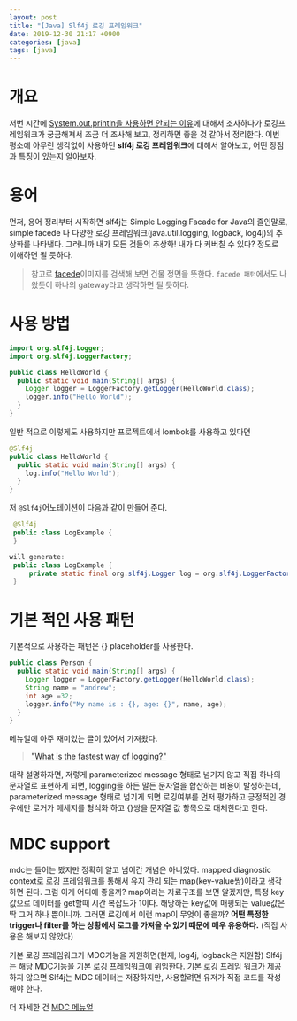```yaml
---
layout: post
title: "[Java] Slf4j 로깅 프레임워크"
date: 2019-12-30 21:17 +0900
categories: [java]
tags: [java]
---
```


# 개요

저번 시간에 [System.out.println을 사용하면 안되는 이유](https://umanking.github.io/java/system-out-println/)에 대해서 조사하다가 로깅프레임워크가 궁금해져서 조금 더 조사해 보고, 정리하면 좋을 것 같아서 정리한다.
이번 평소에 아무런 생각없이 사용하던 **slf4j 로깅 프레임워크**에 대해서 알아보고, 어떤 장점과 특징이 있는지 알아보자.

# 용어

먼저, 용어 정리부터 시작하면 slf4j는 Simple Logging Facade for Java의 줄인말로, simple facede 나 다양한 로깅 프레임워크(java.util.logging, logback, log4j)의 추상화를 나타낸다. 그러니까 내가 모든 것들의 추상화! 내가 다 커버칠 수 있다? 정도로 이해하면 될 듯하다.

> 참고로 [facede](https://www.google.com/search?q=facade&newwindow=1&sxsrf=ACYBGNR96QyuHRab2oKxtKxCXCoGX5Ri1Q:1577708405443&source=lnms&tbm=isch&sa=X&ved=2ahUKEwj-0cLord3mAhXrKqYKHdxnCWwQ_AUoAXoECBUQAw&biw=1661&bih=893)이미지를 검색해 보면 건물 정면을 뜻한다. `facede 패턴`에서도 나왔듯이 하나의 gateway라고 생각하면 될 듯하다.

# 사용 방법

```java
import org.slf4j.Logger;
import org.slf4j.LoggerFactory;

public class HelloWorld {
  public static void main(String[] args) {
    Logger logger = LoggerFactory.getLogger(HelloWorld.class);
    logger.info("Hello World");
  }
}
```

일반 적으로 이렇게도 사용하지만 프로젝트에서 lombok를 사용하고 있다면

```java
@Slf4j
public class HelloWorld {
  public static void main(String[] args) {
    log.info("Hello World");
  }
}
```

저 `@Slf4j`어노테이션이 다음과 같이 만들어 준다.

```java
 @Slf4j
 public class LogExample {
 }

will generate:
 public class LogExample {
     private static final org.slf4j.Logger log = org.slf4j.LoggerFactory.getLogger(LogExample.class);
 }

```

# 기본 적인 사용 패턴

기본적으로 사용하는 패턴은 {} placeholder를 사용한다.

```java
public class Person {
  public static void main(String[] args) {
    Logger logger = LoggerFactory.getLogger(HelloWorld.class);
    String name = "andrew";
    int age =32;
    logger.info("My name is : {}, age: {}", name, age);
  }
}
```

메뉴얼에 아주 재미있는 글이 있어서 가져왔다.

> ["What is the fastest way of logging?"](http://www.slf4j.org/faq.html#logging_performance)

대략 설명하자면, 저렇게 parameterized message 형태로 넘기지 않고 직접 하나의 문자열로 표현하게 되면, logging을 하든 말든 문자열을 합산하는 비용이 발생하는데, parameterized message 형태로 넘기게 되면 로깅여부를 먼저 평가하고 긍정적인 경우에만 로거가 메세지를 형식화 하고 {}쌍을 문자열 값 항목으로 대체한다고 한다.

# MDC support

mdc는 들어는 봤지만 정확히 알고 넘어간 개념은 아니었다. mapped diagnostic context로 로깅 프레임워크를 통해서 유지 관리 되는 map(key-value쌍)이라고 생각하면 된다. 그럼 이게 어디에 좋을까? map이라는 자료구조를 보면 알겠지만, 특정 key값으로 데이터를 get할때 시간 복잡도가 1이다. 해당하는 key값에 매핑되는 value값은 딱 그거 하나 뿐이니까.
그러면 로깅에서 이런 map이 무엇이 좋을까? **어떤 특정한 trigger나 filter를 하는 상황에서 로그를 가져올 수 있기 때문에 매우 유용하다.** (직접 사용은 해보지 않았다)

기본 로깅 프레임워크가 MDC기능을 지원하면(현재, log4j, logback은 지원함) Slf4j는 해당 MDC기능을 기본 로깅 프레임워크에 위임한다. 기본 로깅 프레임 워크가 제공하지 않으면 Slf4j는 MDC 데이터는 저장하지만, 사용할려면 유저가 직접 코드를 작성해야 한다.

더 자세한 건 [MDC 메뉴얼](http://logback.qos.ch/manual/mdc.html)
